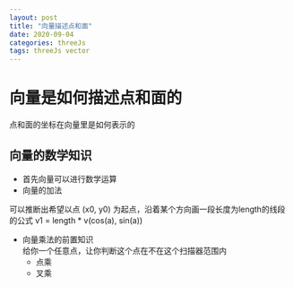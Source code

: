 ```yaml
---
layout: post  
title: "向量描述点和面"  
date: 2020-09-04  
categories: threeJs  
tags: threeJs vector  
---  
```


# 向量是如何描述点和面的  
点和面的坐标在向量里是如何表示的  

## 向量的数学知识  
- 首先向量可以进行数学运算  
- 向量的加法  

可以推断出希望以点 (x0, y0) 为起点，沿着某个方向画一段长度为length的线段的公式
v1 = length * v(cos(a), sin(a))

- 向量乘法的前置知识  
  给你一个任意点，让你判断这个点在不在这个扫描器范围内  
  - 点乘  
  - 叉乘  

